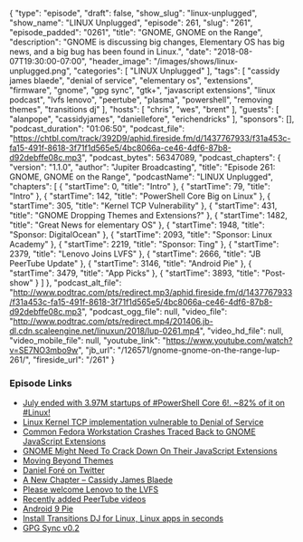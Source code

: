 {
  "type": "episode",
  "draft": false,
  "show_slug": "linux-unplugged",
  "show_name": "LINUX Unplugged",
  "episode": 261,
  "slug": "261",
  "episode_padded": "0261",
  "title": "GNOME, GNOME on the Range",
  "description": "GNOME is discussing big changes, Elementary OS has big news, and a big bug has been found in Linux.",
  "date": "2018-08-07T19:30:00-07:00",
  "header_image": "/images/shows/linux-unplugged.png",
  "categories": [
    "LINUX Unplugged"
  ],
  "tags": [
    "cassidy james blaede",
    "denial of service",
    "elementary os",
    "extensions",
    "firmware",
    "gnome",
    "gpg sync",
    "gtk+",
    "javascript extensions",
    "linux podcast",
    "lvfs lenovo",
    "peertube",
    "plasma",
    "powershell",
    "removing themes",
    "transitions dj"
  ],
  "hosts": [
    "chris",
    "wes",
    "brent"
  ],
  "guests": [
    "alanpope",
    "cassidyjames",
    "daniellefore",
    "erichendricks"
  ],
  "sponsors": [],
  "podcast_duration": "01:06:50",
  "podcast_file": "https://chtbl.com/track/392D9/aphid.fireside.fm/d/1437767933/f31a453c-fa15-491f-8618-3f71f1d565e5/4bc8066a-ce46-4df6-87b8-d92debffe08c.mp3",
  "podcast_bytes": 56347089,
  "podcast_chapters": {
    "version": "1.1.0",
    "author": "Jupiter Broadcasting",
    "title": "Episode 261: GNOME, GNOME on the Range",
    "podcastName": "LINUX Unplugged",
    "chapters": [
      {
        "startTime": 0,
        "title": "Intro"
      },
      {
        "startTime": 79,
        "title": "Intro"
      },
      {
        "startTime": 142,
        "title": "PowerShell Core Big on Linux"
      },
      {
        "startTime": 305,
        "title": "Kernel TCP Vulnerability"
      },
      {
        "startTime": 431,
        "title": "GNOME Dropping Themes and Extensions?"
      },
      {
        "startTime": 1482,
        "title": "Great News for elementary OS"
      },
      {
        "startTime": 1948,
        "title": "Sponsor: DigitalOcean"
      },
      {
        "startTime": 2093,
        "title": "Sponsor: Linux Academy"
      },
      {
        "startTime": 2219,
        "title": "Sponsor: Ting"
      },
      {
        "startTime": 2379,
        "title": "Lenovo Joins LVFS"
      },
      {
        "startTime": 2666,
        "title": "JB PeerTube Update"
      },
      {
        "startTime": 3146,
        "title": "Android Pie"
      },
      {
        "startTime": 3479,
        "title": "App Picks"
      },
      {
        "startTime": 3893,
        "title": "Post-show"
      }
    ]
  },
  "podcast_alt_file": "http://www.podtrac.com/pts/redirect.mp3/aphid.fireside.fm/d/1437767933/f31a453c-fa15-491f-8618-3f71f1d565e5/4bc8066a-ce46-4df6-87b8-d92debffe08c.mp3",
  "podcast_ogg_file": null,
  "video_file": "http://www.podtrac.com/pts/redirect.mp4/201406.jb-dl.cdn.scaleengine.net/linuxun/2018/lup-0261.mp4",
  "video_hd_file": null,
  "video_mobile_file": null,
  "youtube_link": "https://www.youtube.com/watch?v=SE7NO3mbo9w",
  "jb_url": "/126571/gnome-gnome-on-the-range-lup-261/",
  "fireside_url": "/261"
}


### Episode Links

  * [July ended with 3.97M startups of #PowerShell Core 6!. ~82% of it on #Linux!](https://twitter.com/Steve_MSFT/status/1026548124355985409 "July ended with 3.97M startups of #PowerShell Core 6!. ~82% of it on #Linux!")
  * [Linux Kernel TCP implementation vulnerable to Denial of Service](https://www.kb.cert.org/vuls/id/962459 "Linux Kernel TCP implementation vulnerable to Denial of Service")
  * [Common Fedora Workstation Crashes Traced Back to GNOME JavaScript Extensions](https://appuals.com/common-fedora-workstation-crashes-traced-back-to-gnome-javascript-extensions/ "Common Fedora Workstation Crashes Traced Back to GNOME JavaScript Extensions")
  * [GNOME Might Need To Crack Down On Their JavaScript Extensions](https://www.phoronix.com/scan.php?page=news_item&px=GNOME-Shell-JS-Exts-Problems "GNOME Might Need To Crack Down On Their JavaScript Extensions")
  * [Moving Beyond Themes](https://samuelhewitt.com/blog/2018-08-05-moving-beyond-themes "Moving Beyond Themes")
  * [Daniel Foré on Twitter](https://twitter.com/DanielFore/status/1026142066500296704?s=19 "Daniel Foré on Twitter")
  * [A New Chapter – Cassidy James Blaede](https://medium.com/@cassidyjames/a-new-chapter-af85f4e64179 "A New Chapter – Cassidy James Blaede")
  * [Please welcome Lenovo to the LVFS](https://blogs.gnome.org/hughsie/2018/08/06/please-welcome-lenovo-to-the-lvfs/ "Please welcome Lenovo to the LVFS")
  * [Recently added PeerTube videos](https://getjupiter.com/videos/recently-added "Recently added PeerTube videos")
  * [Android 9 Pie](https://blog.google/products/android/introducing-android-9-pie/ "Android 9 Pie")
  * [Install Transitions DJ for Linux, Linux apps in seconds](https://snapcraft.io/transitionsdj "Install Transitions DJ for Linux, Linux apps in seconds")
  * [GPG Sync v0.2](https://code.firstlook.media/gpg-sync-v0-2 "GPG Sync v0.2")


